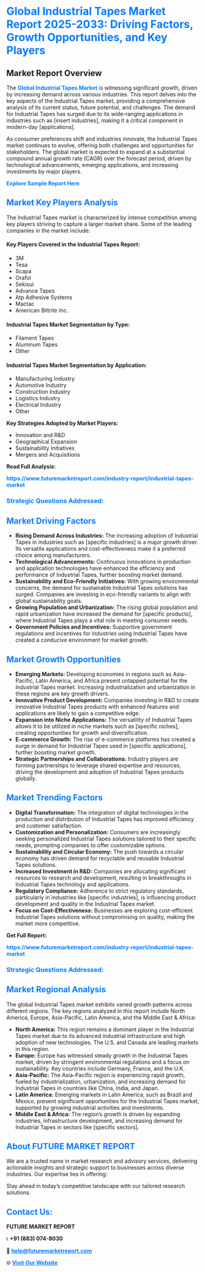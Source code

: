 <h1 style="color: #007BFF;">Global Industrial Tapes Market Report 2025-2033: Driving Factors, Growth Opportunities, and Key Players</h1>

<section id="overview">
<h2>Market Report Overview</h2>
<p>The <a href="https://www.futuremarketreport.com/industry-report/industrial-tapes-market" style="color: #007BFF; text-decoration: none;"><strong>Global Industrial Tapes Market</strong></a> is witnessing significant growth, driven by increasing demand across various industries. This report delves into the key aspects of the Industrial Tapes market, providing a comprehensive analysis of its current status, future potential, and challenges. The demand for Industrial Tapes has surged due to its wide-ranging applications in industries such as [insert industries], making it a critical component in modern-day [applications].</p>
<p>As consumer preferences shift and industries innovate, the Industrial Tapes market continues to evolve, offering both challenges and opportunities for stakeholders. The global market is expected to expand at a substantial compound annual growth rate (CAGR) over the forecast period, driven by technological advancements, emerging applications, and increasing investments by major players.</p>
</section>

<section id="overview">
<p><a href="https://www.futuremarketreport.com/request-sample/reportId=30043" style="color: #007BFF; text-decoration: none;"><strong>Explore Sample Report Here</strong></a></p>
</section>

<section id="key-players">
<h2 style="color: #007BFF;">Market Key Players Analysis</h2>
<p>The Industrial Tapes market is characterized by intense competition among key players striving to capture a larger market share. Some of the leading companies in the market include:</p>
<h4>Key Players Covered in the Industrial Tapes Report:</h4>
<ul><li>3M</li><li>Tesa</li><li>Scapa</li><li>Orafol</li><li>Sekisui</li><li>Advance Tapes</li><li>Atp Adhesive Systems</li><li>Mactac</li><li>American Biltrite Inc.</li></ul>
<h4>Industrial Tapes Market Segmentation by Type:</h4>
<ul><li>Filament Tapes</li><li>Aluminum Tapes</li><li>Other</li></ul>

<h4>Industrial Tapes Market Segmentation by Application:</h4>
<ul><li>Manufacturing Industry</li><li>Automotive Industry</li><li>Construction Industry</li><li>Logistics Industry</li><li>Electrical Industry</li><li>Other</li></ul>
<p><strong>Key Strategies Adopted by Market Players:</strong></p>
<ul>
<li>Innovation and R&D</li>
<li>Geographical Expansion</li>
<li>Sustainability Initiatives</li>
<li>Mergers and Acquisitions</li>
</ul>
</section>

<section>
<p><strong>Read Full Analysis: </strong></p><a href="https://www.futuremarketreport.com/industry-report/industrial-tapes-market" style="color: #007BFF; text-decoration: none;"><strong>https://www.futuremarketreport.com/industry-report/industrial-tapes-market</strong></a>
<h3 style="color: #007BFF;">Strategic Questions Addressed:</h3>
</section>

<section id="driving-factors">
<h2 style="color: #007BFF;">Market Driving Factors</h2>
<ul>
<li><strong>Rising Demand Across Industries:</strong> The increasing adoption of Industrial Tapes in industries such as [specific industries] is a major growth driver. Its versatile applications and cost-effectiveness make it a preferred choice among manufacturers.</li>
<li><strong>Technological Advancements:</strong> Continuous innovations in production and application technologies have enhanced the efficiency and performance of Industrial Tapes, further boosting market demand.</li>
<li><strong>Sustainability and Eco-Friendly Initiatives:</strong> With growing environmental concerns, the demand for sustainable Industrial Tapes solutions has surged. Companies are investing in eco-friendly variants to align with global sustainability goals.</li>
<li><strong>Growing Population and Urbanization:</strong> The rising global population and rapid urbanization have increased the demand for [specific products], where Industrial Tapes plays a vital role in meeting consumer needs.</li>
<li><strong>Government Policies and Incentives:</strong> Supportive government regulations and incentives for industries using Industrial Tapes have created a conducive environment for market growth.</li>
</ul>
</section>

<section id="growth-opportunities">
<h2 style="color: #007BFF;">Market Growth Opportunities</h2>
<ul>
<li><strong>Emerging Markets:</strong> Developing economies in regions such as Asia-Pacific, Latin America, and Africa present untapped potential for the Industrial Tapes market. Increasing industrialization and urbanization in these regions are key growth drivers.</li>
<li><strong>Innovative Product Development:</strong> Companies investing in R&D to create innovative Industrial Tapes products with enhanced features and applications are likely to gain a competitive edge.</li>
<li><strong>Expansion into Niche Applications:</strong> The versatility of Industrial Tapes allows it to be utilized in niche markets such as [specific niches], creating opportunities for growth and diversification.</li>
<li><strong>E-commerce Growth:</strong> The rise of e-commerce platforms has created a surge in demand for Industrial Tapes used in [specific applications], further boosting market growth.</li>
<li><strong>Strategic Partnerships and Collaborations:</strong> Industry players are forming partnerships to leverage shared expertise and resources, driving the development and adoption of Industrial Tapes products globally.</li>
</ul>
</section>

<section id="trending-factors">
<h2 style="color: #007BFF;">Market Trending Factors</h2>
<ul>
<li><strong>Digital Transformation:</strong> The integration of digital technologies in the production and distribution of Industrial Tapes has improved efficiency and customer satisfaction.</li>
<li><strong>Customization and Personalization:</strong> Consumers are increasingly seeking personalized Industrial Tapes solutions tailored to their specific needs, prompting companies to offer customizable options.</li>
<li><strong>Sustainability and Circular Economy:</strong> The push towards a circular economy has driven demand for recyclable and reusable Industrial Tapes solutions.</li>
<li><strong>Increased Investment in R&D:</strong> Companies are allocating significant resources to research and development, resulting in breakthroughs in Industrial Tapes technology and applications.</li>
<li><strong>Regulatory Compliance:</strong> Adherence to strict regulatory standards, particularly in industries like [specific industries], is influencing product development and quality in the Industrial Tapes market.</li>
<li><strong>Focus on Cost-Effectiveness:</strong> Businesses are exploring cost-efficient Industrial Tapes solutions without compromising on quality, making the market more competitive.</li>
</ul>
</section>

<section>
<p><strong>Get Full Report: </strong></p><a href="https://www.futuremarketreport.com/industry-report/industrial-tapes-market" style="color: #007BFF; text-decoration: none;"><strong>https://www.futuremarketreport.com/industry-report/industrial-tapes-market</strong></a>
<h3 style="color: #007BFF;">Strategic Questions Addressed:</h3>
</section>


<section id="regional-analysis">
<h2 style="color: #007BFF;">Market Regional Analysis</h2>
<p>The global Industrial Tapes market exhibits varied growth patterns across different regions. The key regions analyzed in this report include North America, Europe, Asia-Pacific, Latin America, and the Middle East & Africa:</p>
<ul>
<li><strong>North America:</strong> This region remains a dominant player in the Industrial Tapes market due to its advanced industrial infrastructure and high adoption of new technologies. The U.S. and Canada are leading markets in this region.</li>
<li><strong>Europe:</strong> Europe has witnessed steady growth in the Industrial Tapes market, driven by stringent environmental regulations and a focus on sustainability. Key countries include Germany, France, and the U.K.</li>
<li><strong>Asia-Pacific:</strong> The Asia-Pacific region is experiencing rapid growth, fueled by industrialization, urbanization, and increasing demand for Industrial Tapes in countries like China, India, and Japan.</li>
<li><strong>Latin America:</strong> Emerging markets in Latin America, such as Brazil and Mexico, present significant opportunities for the Industrial Tapes market, supported by growing industrial activities and investments.</li>
<li><strong>Middle East & Africa:</strong> The region’s growth is driven by expanding industries, infrastructure development, and increasing demand for Industrial Tapes in sectors like [specific sectors].</li>
</ul>
</section>

<footer>
<h2 style="color: #007BFF;">About FUTURE MARKET REPORT</h2>
<p>We are a trusted name in market research and advisory services, delivering actionable insights and strategic support to businesses across diverse industries. Our expertise lies in offering:</p>

<p>Stay ahead in today’s competitive landscape with our tailored research solutions.</p>

<h2 style="color: #007BFF;">Contact Us:</h2>
<p><strong>FUTURE MARKET REPORT</strong></p>
<p>📞 <strong>+91 (883) 074-8030</strong></p>
<p>📧 <strong><a href="mailto:help@futuremarketreport.com" style="color: #007BFF;">help@futuremarketreport.com</a></strong></p>
<p>🌐 <strong><a href="https://www.futuremarketreport.com/" style="color: #007BFF;">Visit Our Website</a></strong></p>
</footer>